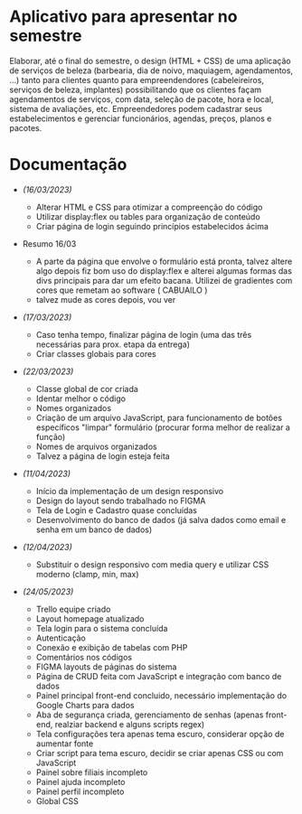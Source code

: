 # Aplicativo para apresentar no semestre

Elaborar, até o final do semestre, o design (HTML + CSS) de uma aplicação de serviços de beleza (barbearia, dia de noivo, maquiagem, agendamentos, ...)
tanto para clientes quanto para empreendendores (cabeleireiros, serviços de beleza, implantes) possibilitando que os clientes façam
agendamentos de serviços, com data, seleção de pacote, hora e local, sistema de avaliações, etc.
Empreendedores podem cadastrar seus estabelecimentos e gerenciar funcionários, agendas, preços, planos e pacotes.

# Documentação

- *(16/03/2023)*
    - Alterar HTML e CSS para otimizar a compreenção do código
    - Utilizar display:flex ou tables para organização de conteúdo
    - Criar página de login seguindo princípios estabelecidos ácima

- Resumo 16/03
    - A parte da página que envolve o formulário está pronta, talvez altere algo depois
    fiz bom uso do display:flex e alterei algumas formas das divs principais
    para dar um efeito bacana. Utilizei de gradientes com cores que remetam ao software ( CABUAILO )
    * talvez mude as cores depois, vou ver

- *(17/03/2023)*
    - Caso tenha tempo, finalizar página de login (uma das três necessárias para prox. etapa da entrega)
    - Criar classes globais para cores
- *(22/03/2023)*
    - Classe global de cor criada
    - Identar melhor o código
    - Nomes organizados
    - Criação de um arquivo JavaScript, para funcionamento de botões específicos "limpar" formulário (procurar forma melhor de realizar a função)
    - Nomes de arquivos organizados
    * Talvez a página de login esteja feita
    
- *(11/04/2023)*
    - Início da implementação de um design responsivo
    - Design do layout sendo trabalhado no FIGMA
    - Tela de Login e Cadastro quase concluídas
    - Desenvolvimento do banco de dados (já salva dados como email e senha em um banco de dados)

- *(12/04/2023)*
    - Substituir o design responsivo com media query e utilizar CSS moderno (clamp, min, max)

- *(24/05/2023)*
    - Trello equipe criado
    - Layout homepage atualizado
    - Tela login para o sistema concluída
    - Autenticação
    - Conexão e exibição de tabelas com PHP
    - Comentários nos códigos
    - FIGMA layouts de páginas do sistema
    - Página de CRUD feita com JavaScript e integração com banco de dados
    - Painel principal front-end concluido, necessário implementação do Google Charts para dados
    - Aba de segurança criada, gerenciamento de senhas (apenas front-end, realziar backend e alguns scripts regex)
    - Tela configurações tera apenas tema escuro, considerar opção de aumentar fonte
    - Criar script para tema escuro, decidir se criar apenas CSS ou com JavaScript
    - Painel sobre filiais incompleto
    - Painel ajuda incompleto
    - Painel perfil incompleto
    - Global CSS